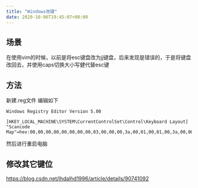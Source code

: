 ```yaml
---
title: "Windows改键"
date: 2020-10-06T19:45:07+08:00
---
```


## 场景

在使用vim的时候，以前是将esc键盘改为jj键盘，后来发现是错误的，于是将键盘改回去，并使用caps切换大小写健代替esc键

## 方法

新建.reg文件
编辑如下

```
Windows Registry Editor Version 5.00

[HKEY_LOCAL_MACHINE\SYSTEM\CurrentControlSet\Control\Keyboard Layout]
"Scancode Map"=hex:00,00,00,00,00,00,00,00,03,00,00,00,3a,00,01,00,01,00,3a,00,00,00,00,00
```

然后进行重启电脑

## 修改其它键位

https://blog.csdn.net/lhdalhd1996/article/details/90741092
